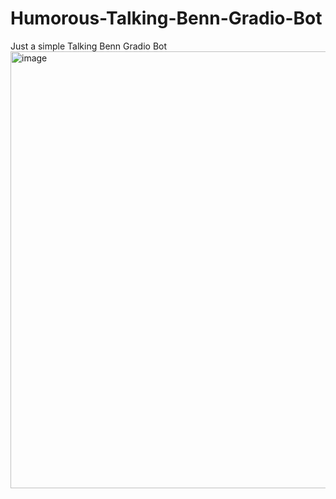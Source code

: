 # Humorous-Talking-Benn-Gradio-Bot
Just a simple Talking Benn Gradio Bot
<img width="1919" height="699" alt="image" src="https://github.com/user-attachments/assets/64ca7cd5-23ae-47b0-8f43-5b1869ed6321" />
